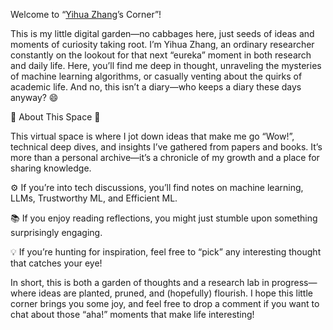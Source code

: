 Welcome to “[Yihua Zhang](https://www.yihua-zhang.com)’s Corner”!

This is my little digital garden—no cabbages here, just seeds of ideas and moments of curiosity taking root. I’m Yihua Zhang, an ordinary researcher constantly on the lookout for that next “eureka” moment in both research and daily life. Here, you’ll find me deep in thought, unraveling the mysteries of machine learning algorithms, or casually venting about the quirks of academic life. And no, this isn’t a diary—who keeps a diary these days anyway? 😄

🌟 About This Space 🌟

This virtual space is where I jot down ideas that make me go “Wow!”, technical deep dives, and insights I’ve gathered from papers and books. It’s more than a personal archive—it’s a chronicle of my growth and a place for sharing knowledge.

⚙️ If you’re into tech discussions, you’ll find notes on machine learning, LLMs, Trustworthy ML, and Efficient ML.

📚 If you enjoy reading reflections, you might just stumble upon something surprisingly engaging.

💡 If you’re hunting for inspiration, feel free to “pick” any interesting thought that catches your eye!

In short, this is both a garden of thoughts and a research lab in progress—where ideas are planted, pruned, and (hopefully) flourish. I hope this little corner brings you some joy, and feel free to drop a comment if you want to chat about those “aha!” moments that make life interesting!
